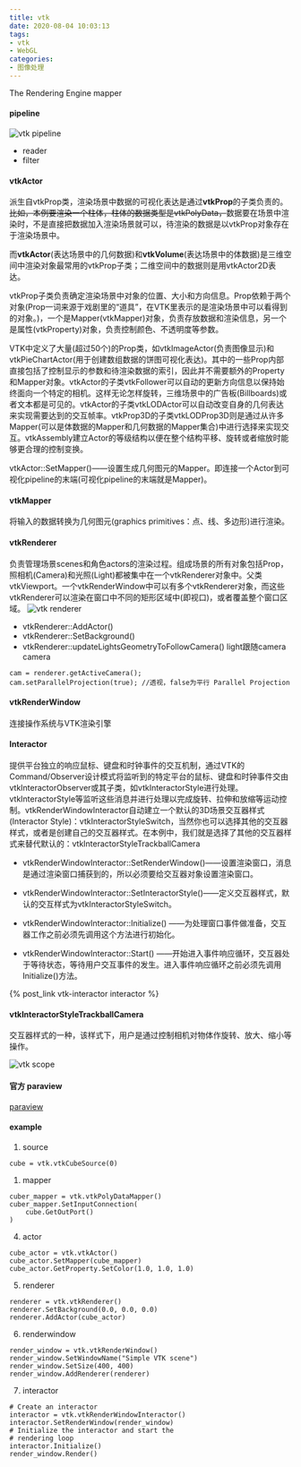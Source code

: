 ```yaml
---
title: vtk
date: 2020-08-04 10:03:13
tags:
- vtk
- WebGL
categories: 
- 图像处理
---
```

The Rendering Engine
mapper
#### pipeline
![vtk pipeline](https://tva3.sinaimg.cn/large/a60edd42gy1gvuuf066c7j20ko0aljuv.jpg)
+ reader
+ filter
#### vtkActor 
派生自vtkProp类，渲染场景中数据的可视化表达是通过<b>vtkProp</b>的子类负责的。<del>比如，本例要渲染一个柱体，柱体的数据类型是vtkPolyData，</del>数据要在场景中渲染时，不是直接把数据加入渲染场景就可以，待渲染的数据是以vtkProp对象存在于渲染场景中。

而<b>vtkActor</b>(表达场景中的几何数据)和<b>vtkVolume</b>(表达场景中的体数据)是三维空间中渲染对象最常用的vtkProp子类；二维空间中的数据则是用vtkActor2D表达。

vtkProp子类负责确定渲染场景中对象的位置、大小和方向信息。Prop依赖于两个对象(Prop一词来源于戏剧里的“道具”，在VTK里表示的是渲染场景中可以看得到的对象。)，一个是Mapper(vtkMapper)对象，负责存放数据和渲染信息，另一个是属性(vtkProperty)对象，负责控制颜色、不透明度等参数。

VTK中定义了大量(超过50个)的Prop类，如vtkImageActor(负责图像显示)和vtkPieChartActor(用于创建数组数据的饼图可视化表达)。其中的一些Prop内部直接包括了控制显示的参数和待渲染数据的索引，因此并不需要额外的Property和Mapper对象。vtkActor的子类vtkFollower可以自动的更新方向信息以保持始终面向一个特定的相机。这样无论怎样旋转，三维场景中的广告板(Billboards)或者文本都是可见的。vtkActor的子类vtkLODActor可以自动改变自身的几何表达来实现需要达到的交互帧率。vtkProp3D的子类vtkLODProp3D则是通过从许多Mapper(可以是体数据的Mapper和几何数据的Mapper集合)中进行选择来实现交互。vtkAssembly建立Actor的等级结构以便在整个结构平移、旋转或者缩放时能够更合理的控制变换。

vtkActor::SetMapper()——设置生成几何图元的Mapper。即连接一个Actor到可视化pipeline的末端(可视化pipeline的末端就是Mapper)。

#### vtkMapper
将输入的数据转换为几何图元(graphics primitives：点、线、多边形)进行渲染。

#### vtkRenderer
负责管理场景scenes和角色actors的渲染过程。组成场景的所有对象包括Prop，照相机(Camera)和光照(Light)都被集中在一个vtkRenderer对象中。父类vtkViewport。一个vtkRenderWindow中可以有多个vtkRenderer对象，而这些vtkRenderer可以渲染在窗口中不同的矩形区域中(即视口)，或者覆盖整个窗口区域。
![vtk renderer](https://tva3.sinaimg.cn/large/a60edd42gy1gvuuqicoz4j20mj09s427.jpg)
+ vtkRenderer::AddActor()
+ vtkRenderer::SetBackground()
+ vtkRenderer::updateLightsGeometryToFollowCamera() light跟随camera
camera
```
cam = renderer.getActiveCamera();
cam.setParallelProjection(true); //透视，false为平行 Parallel Projection
```
#### vtkRenderWindow
连接操作系统与VTK渲染引擎

#### Interactor
提供平台独立的响应鼠标、键盘和时钟事件的交互机制，通过VTK的Command/Observer设计模式将监听到的特定平台的鼠标、键盘和时钟事件交由vtkInteractorObserver或其子类，如vtkInteractorStyle进行处理。vtkInteractorStyle等监听这些消息并进行处理以完成旋转、拉伸和放缩等运动控制。vtkRenderWindowInteractor自动建立一个默认的3D场景交互器样式(Interactor Style)：vtkInteractorStyleSwitch，当然你也可以选择其他的交互器样式，或者是创建自己的交互器样式。在本例中，我们就是选择了其他的交互器样式来替代默认的：vtkInteractorStyleTrackballCamera

+ vtkRenderWindowInteractor::SetRenderWindow()——设置渲染窗口，消息是通过渲染窗口捕获到的，所以必须要给交互器对象设置渲染窗口。

+ vtkRenderWindowInteractor::SetInteractorStyle()——定义交互器样式，默认的交互样式为vtkInteractorStyleSwitch。

+ vtkRenderWindowInteractor::Initialize() ——为处理窗口事件做准备，交互器工作之前必须先调用这个方法进行初始化。

+ vtkRenderWindowInteractor::Start() ——开始进入事件响应循环，交互器处于等待状态，等待用户交互事件的发生。进入事件响应循环之前必须先调用Initialize()方法。

{% post_link vtk-interactor interactor %}

#### vtkInteractorStyleTrackballCamera
交互器样式的一种，该样式下，用户是通过控制相机对物体作旋转、放大、缩小等操作。

![vtk scope](https://tvax2.sinaimg.cn/large/a60edd42gy1ghelso7vv1j20gz08paaw.jpg)

#### 官方 paraview
[paraview](https://www.cb.uu.se/~aht/VizPhD2018/Paraview.pdf)

#### example
1. source
```
cube = vtk.vtkCubeSource(0)
```
1. mapper
```   
cuber_mapper = vtk.vtkPolyDataMapper()
cuber_mapper.SetInputConnection(
    cube.GetOutPort()
)
```
4. actor
```
cube_actor = vtk.vtkActor()
cube_actor.SetMapper(cube_mapper)
cube_actor.GetProperty.SetColor(1.0, 1.0, 1.0)
```
5. renderer
```
renderer = vtk.vtkRenderer()
renderer.SetBackground(0.0, 0.0, 0.0)
renderer.AddActor(cube_actor)
```
6. renderwindow
```
render_window = vtk.vtkRenderWindow()
render_window.SetWindowName("Simple VTK scene")
render_window.SetSize(400, 400)
render_window.AddRenderer(renderer)
```
7. interactor
```
# Create an interactor
interactor = vtk.vtkRenderWindowInteractor()
interactor.SetRenderWindow(render_window)
# Initialize the interactor and start the
# rendering loop
interactor.Initialize()
render_window.Render()
```